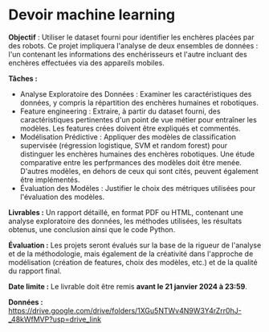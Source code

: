 # Devoir machine learning

**Objectif** : Utiliser le dataset fourni pour identifier les enchères placées par des robots. Ce projet impliquera l'analyse de deux ensembles de données : l'un contenant les informations des enchérisseurs et l'autre incluant des enchères effectuées via des appareils mobiles.

**Tâches :**
* Analyse Exploratoire des Données : Examiner les caractéristiques des données, y compris la répartition des enchères humaines et robotiques.
* Feature engineering : Extraire, à partir du dataset fourni, des caractéristiques pertinentes d'un point de vue métier pour entraîner les modèles. Les features crées doivent être expliqués et commentés.
* Modélisation Prédictive : Appliquer des modèles de classification supervisée (régression logistique, SVM et random forest) pour distinguer les enchères humaines des enchères robotiques. Une étude comparative entre les perfprmances des modèles doit être menée. D'autres modèles, en dehors de ceux qui sont cités, peuvent également être implémentés.
* Évaluation des Modèles : Justifier le choix des métriques utilisées pour l'évaluation des modèles.

**Livrables :**
Un rapport détaillé, en format PDF ou HTML, contenant une analyse exploratoire des données, les méthodes utilisées, les résultats obtenus, une conclusion ainsi que le code Python.

**Évaluation :** 
Les projets seront évalués sur la base de la rigueur de l'analyse et de la méthodologie, mais également de la créativité dans l'approche de modélisation (création de features, choix des modèles, etc.) et de la qualité du rapport final.

**Date limite :** Le livrable doit être remis **avant le 21 janvier 2024 à 23:59**.

**Données :** https://drive.google.com/drive/folders/1XGu5NTWv4N9W3Y4rZrr0hJ-_48kWfMVP?usp=drive_link


